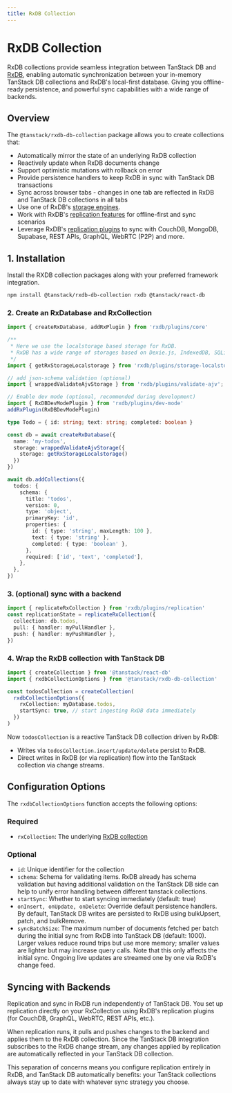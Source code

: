 ```yaml
---
title: RxDB Collection
---
```


# RxDB Collection

RxDB collections provide seamless integration between TanStack DB and [RxDB](https://rxdb.info), enabling automatic synchronization between your in-memory TanStack DB collections and RxDB's local-first database. Giving you offline-ready persistence, and powerful sync capabilities with a wide range of backends.


## Overview

The `@tanstack/rxdb-db-collection` package allows you to create collections that:
- Automatically mirror the state of an underlying RxDB collection
- Reactively update when RxDB documents change
- Support optimistic mutations with rollback on error
- Provide persistence handlers to keep RxDB in sync with TanStack DB transactions
- Sync across browser tabs - changes in one tab are reflected in RxDB and TanStack DB collections in all tabs
- Use one of RxDB's [storage engines](https://rxdb.info/rx-storage.html).
- Work with RxDB's [replication features](https://rxdb.info/replication.html) for offline-first and sync scenarios
- Leverage RxDB's [replication plugins](https://rxdb.info/replication.html) to sync with CouchDB, MongoDB, Supabase, REST APIs, GraphQL, WebRTC (P2P) and more.


## 1. Installation

Install the RXDB collection packages along with your preferred framework integration.

```bash
npm install @tanstack/rxdb-db-collection rxdb @tanstack/react-db
```


### 2. Create an RxDatabase and RxCollection

```ts
import { createRxDatabase, addRxPlugin } from 'rxdb/plugins/core'

/**
 * Here we use the localstorage based storage for RxDB.
 * RxDB has a wide range of storages based on Dexie.js, IndexedDB, SQLite and more.
 */
import { getRxStorageLocalstorage } from 'rxdb/plugins/storage-localstorage'

// add json-schema validation (optional)
import { wrappedValidateAjvStorage } from 'rxdb/plugins/validate-ajv';

// Enable dev mode (optional, recommended during development)
import { RxDBDevModePlugin } from 'rxdb/plugins/dev-mode'
addRxPlugin(RxDBDevModePlugin)

type Todo = { id: string; text: string; completed: boolean }

const db = await createRxDatabase({
  name: 'my-todos',
  storage: wrappedValidateAjvStorage({
    storage: getRxStorageLocalstorage()
  })
})

await db.addCollections({
  todos: {
    schema: {
      title: 'todos',
      version: 0,
      type: 'object',
      primaryKey: 'id',
      properties: {
        id: { type: 'string', maxLength: 100 },
        text: { type: 'string' },
        completed: { type: 'boolean' },
      },
      required: ['id', 'text', 'completed'],
    },
  },
})
```


### 3. (optional) sync with a backend
```ts
import { replicateRxCollection } from 'rxdb/plugins/replication'
const replicationState = replicateRxCollection({
  collection: db.todos,
  pull: { handler: myPullHandler },
  push: { handler: myPushHandler },
})
```

### 4. Wrap the RxDB collection with TanStack DB

```ts
import { createCollection } from '@tanstack/react-db'
import { rxdbCollectionOptions } from '@tanstack/rxdb-db-collection'

const todosCollection = createCollection(
  rxdbCollectionOptions({
    rxCollection: myDatabase.todos,
    startSync: true, // start ingesting RxDB data immediately
  })
)
```


Now `todosCollection` is a reactive TanStack DB collection driven by RxDB:

- Writes via `todosCollection.insert/update/delete` persist to RxDB.
- Direct writes in RxDB (or via replication) flow into the TanStack collection via change streams.



## Configuration Options

The `rxdbCollectionOptions` function accepts the following options:

### Required

- `rxCollection`: The underlying [RxDB collection](https://rxdb.info/rx-collection.html)

### Optional

- `id`: Unique identifier for the collection
- `schema`: Schema for validating items. RxDB already has schema validation but having additional validation on the TanStack DB side can help to unify error handling between different tanstack collections.
- `startSync`: Whether to start syncing immediately (default: true)
- `onInsert, onUpdate, onDelete`: Override default persistence handlers. By default, TanStack DB writes are persisted to RxDB using bulkUpsert, patch, and bulkRemove.
- `syncBatchSize`: The maximum number of documents fetched per batch during the initial sync from RxDB into TanStack DB (default: 1000). Larger values reduce round trips but use more memory; smaller values are lighter but may increase query calls. Note that this only affects the initial sync. Ongoing live updates are streamed one by one via RxDB's change feed.



## Syncing with Backends

Replication and sync in RxDB run independently of TanStack DB. You set up replication directly on your RxCollection using RxDB's replication plugins (for CouchDB, GraphQL, WebRTC, REST APIs, etc.).

When replication runs, it pulls and pushes changes to the backend and applies them to the RxDB collection. Since the TanStack DB integration subscribes to the RxDB change stream, any changes applied by replication are automatically reflected in your TanStack DB collection.

This separation of concerns means you configure replication entirely in RxDB, and TanStack DB automatically benefits: your TanStack collections always stay up to date with whatever sync strategy you choose.
